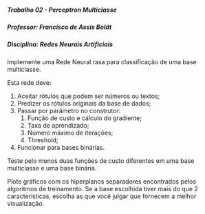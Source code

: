 ##### Trabalho 02 - Perceptron Multiclasse
##### Professor: Francisco de Assis Boldt
##### Disciplina: Redes Neurais Artificiais

Implemente uma Rede Neural rasa para classificação de uma base multiclasse.

Esta rede deve:

1. Aceitar rótulos que podem ser números ou textos;
2. Predizer os rótulos originais da base de dados;
3. Passar por parâmetro no construtor:
   1. Função de custo e cálculo do gradiente;
   2. Taxa de aprendizado;
   3. Número máximo de iterações;
   4. Threshold;
4. Funcionar para bases binárias.

Teste pelo menos duas funções de custo diferentes em uma base multiclasse e uma base binária.

Plote gráficos com os hiperplanos separadores encontrados pelos algoritmos de treinamento. Se a base escolhida tiver mais do que 2 características, escolha as que você julgar que fornecem a melhor visualização.

